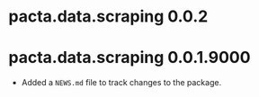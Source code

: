 # pacta.data.scraping 0.0.2

# pacta.data.scraping 0.0.1.9000

* Added a `NEWS.md` file to track changes to the package.
